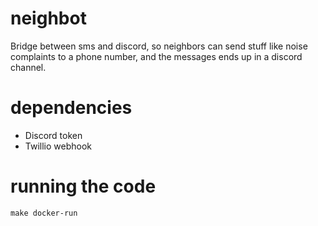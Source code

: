 

# neighbot

Bridge between sms and discord, so neighbors can send stuff like noise complaints to a phone number, and the messages ends up in a discord channel.

# dependencies

* Discord token
* Twillio webhook

# running the code
`make docker-run`


